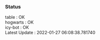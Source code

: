 ### Status


table : OK  
hogwarts : OK  
icy-bot : OK  
Latest Update : 2022-01-27 06:08:38.781740
